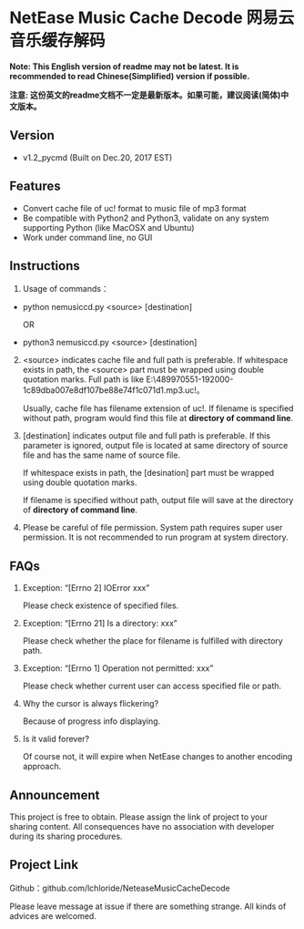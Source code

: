 # NetEase Music Cache Decode 网易云音乐缓存解码 

**Note: This English version of readme may not be latest. It is recommended to read Chinese(Simplified) version if possible.**

**注意: 这份英文的readme文档不一定是最新版本。如果可能，建议阅读(简体)中文版本。**

## Version
- v1.2_pycmd (Built on Dec.20, 2017 EST)

## Features

- Convert cache file of uc! format to music file of mp3 format
- Be compatible with Python2 and Python3, validate on any system supporting Python (like MacOSX and Ubuntu)
- Work under command line, no GUI

## Instructions
1. Usage of commands：
- python nemusiccd.py \<source\> [destination]      

  OR

- python3 nemusiccd.py \<source\> [destination]     

2. \<source\> indicates cache file and full path is preferable. 
   If whitespace exists in path, the \<source\> part must be wrapped using double quotation marks.
   Full path is like E:\489970551-192000-1c89dba007e8df107be88e74f1c071d1.mp3.uc!。
   
   Usually, cache file has filename extension of uc!. 
   If filename is specified without path, program would find this file at **directory of command line**. 

3. [destination] indicates output file and full path is preferable.
   If this parameter is ignored, output file is located at same directory of source file and has the same name of source file.

   If whitespace exists in path, the [desination] part must be wrapped using double quotation marks.

   If filename is specified without path, output file will save at the directory of **directory of command line**.
  

4. Please be careful of file permission. System path requires super user permission. It is not recommended to run program at system directory.

## FAQs

1. Exception: “[Errno 2] IOError xxx”

   Please check existence of specified files.

2. Exception: “[Errno 21] Is a directory: xxx”

   Please check whether the place for filename is fulfilled with directory path.
   
3. Exception: “[Errno 1] Operation not permitted: xxx”

   Please check whether current user can access specified file or path.
   
4. Why the cursor is always flickering?

   Because of progress info displaying.
   
5. Is it valid forever?

   Of course not, it will expire when NetEase changes to another encoding approach.

## Announcement
This project is free to obtain. Please assign the link of project to your sharing content.
All consequences have no association with developer during its sharing procedures.

## Project Link
Github：github.com/lchloride/NeteaseMusicCacheDecode

Please leave message at issue if there are something strange. All kinds of advices are welcomed.

